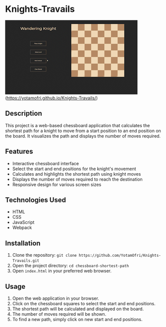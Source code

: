 # Knights-Travails

![Project Demo](./resources/demovid.gif)(https://yotamofri.github.io/Knights-Travails/)

## Description

This project is a web-based chessboard application that calculates the shortest path for a knight to move from a start position to an end position on the board. It visualizes the path and displays the number of moves required.

## Features

- Interactive chessboard interface
- Select the start and end positions for the knight's movement
- Calculates and highlights the shortest path using knight moves
- Displays the number of moves required to reach the destination
- Responsive design for various screen sizes

## Technologies Used

- HTML
- CSS
- JavaScript
- Webpack

## Installation

1. Clone the repository: `git clone https://github.com/YotamOfri/Knights-Travails.git`
2. Open the project directory: `cd chessboard-shortest-path`
3. Open `index.html` in your preferred web browser.

## Usage

1. Open the web application in your browser.
2. Click on the chessboard squares to select the start and end positions.
3. The shortest path will be calculated and displayed on the board.
4. The number of moves required will be shown.
5. To find a new path, simply click on new start and end positions.
